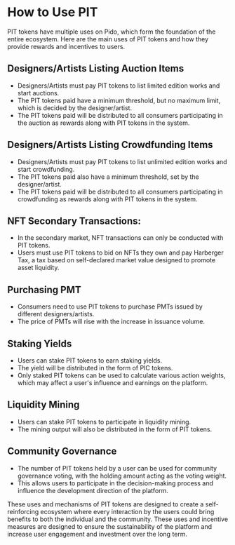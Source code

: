 # How to Use PIT

PIT tokens have multiple uses on Pido, which form the foundation of the entire ecosystem. Here are the main uses of PIT tokens and how they provide rewards and incentives to users.

## **Designers/Artists Listing Auction Items**

* Designers/Artists must pay PIT tokens to list limited edition works and start auctions.
* The PIT tokens paid have a minimum threshold, but no maximum limit, which is decided by the designer/artist.
* The PIT tokens paid will be distributed to all consumers participating in the auction as rewards along with PIT tokens in the system.

## Designers/Artists **Listing Crowdfunding Items**

* Designers/Artists must pay PIT tokens to list unlimited edition works and start crowdfunding.
* The PIT tokens paid also have a minimum threshold, set by the designer/artist.
* The PIT tokens paid will be distributed to all consumers participating in crowdfunding as rewards along with PIT tokens in the system.

## **NFT Secondary Transactions**:

* In the secondary market, NFT transactions can only be conducted with PIT tokens.
* Users must use PIT tokens to bid on NFTs they own and pay Harberger Tax, a tax based on self-declared market value designed to promote asset liquidity.

## **Purchasing PMT**

* Consumers need to use PIT tokens to purchase PMTs issued by different designers/artists.
* The price of PMTs will rise with the increase in issuance volume.

## **Staking Yields**

* Users can stake PIT tokens to earn staking yields.
* The yield will be distributed in the form of PIC tokens.
* Only staked PIT tokens can be used to calculate various action weights, which may affect a user's influence and earnings on the platform.

## **Liquidity Mining**

* Users can stake PIT tokens to participate in liquidity mining.
* The mining output will also be distributed in the form of PIT tokens.

## **Community Governance**

* The number of PIT tokens held by a user can be used for community governance voting, with the holding amount acting as the voting weight.
* This allows users to participate in the decision-making process and influence the development direction of the platform.

These uses and mechanisms of PIT tokens are designed to create a self-reinforcing ecosystem where every interaction by the users could bring benefits to both the individual and the community. These uses and incentive measures are designed to ensure the sustainability of the platform and increase user engagement and investment over the long term.
